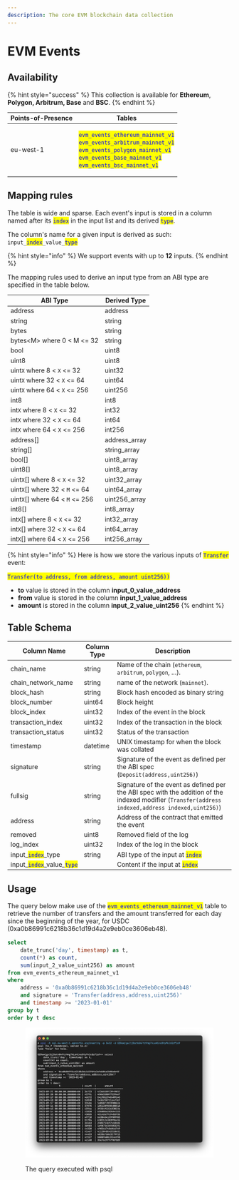 ```yaml
---
description: The core EVM blockchain data collection
---
```


# EVM Events

## Availability

{% hint style="success" %}
This collection is available for **Ethereum**, **Polygon, Arbitrum, Base** and **BSC**.
{% endhint %}

| Points-of-Presence | Tables                                                                                                                                                                                                                                                                                                                                                                                                    |
| ------------------ | --------------------------------------------------------------------------------------------------------------------------------------------------------------------------------------------------------------------------------------------------------------------------------------------------------------------------------------------------------------------------------------------------------- |
| eu-west-1          | <p><mark style="color:blue;"><code>evm_events_ethereum_mainnet_v1</code></mark><br><mark style="color:blue;"><code>evm_events_arbitrum_mainnet_v1</code></mark><br><mark style="color:blue;"><code>evm_events_polygon_mainnet_v1</code></mark><br><mark style="color:blue;"><code>evm_events_base_mainnet_v1</code></mark><br><mark style="color:blue;"><code>evm_events_bsc_mainnet_v1</code></mark></p> |



## Mapping rules

The table is wide and sparse.  Each event's input is stored in a column named after its <mark style="color:blue;">`index`</mark> in the input list and its derived <mark style="color:blue;">`type`</mark>.&#x20;

The column's name for a given input is derived as such: `input_`<mark style="color:blue;">`index`</mark>`_value_`<mark style="color:blue;">`type`</mark>

{% hint style="info" %}
We support events with up to **12** inputs.
{% endhint %}

The mapping rules used to derive an input type from an ABI type are specified in the table below.

| ABI Type                         | Derived Type   |
| -------------------------------- | -------------- |
| address                          | address        |
| string                           | string         |
| bytes                            | string         |
| bytes\<M> where 0 < M <= 32      | string         |
| bool                             | uint8          |
| uint8                            | uint8          |
| uint`X` where 8 < `X` <= 32      | uint32         |
| uint`X` where 32 < `X` <= 64     | uint64         |
| uint`X` where 64 < `X` <= 256    | uint256        |
| int8                             | int8           |
| int`X` where 8 < `X` <= 32       | int32          |
| int`X` where 32 < `X` <= 64      | int64          |
| int`X` where 64 < `X` <= 256     | int256         |
| address\[]                       | address\_array |
| string\[]                        | string\_array  |
| bool\[]                          | uint8\_array   |
| uint8\[]                         | uint8\_array   |
| uint`X`\[] where 8 < `X` <= 32   | uint32\_array  |
| uint`X`\[] where 32 < `M` <= 64  | uint64\_array  |
| uint`X`\[] where 64 < `M` <= 256 | uint256\_array |
| int8\[]                          | int8\_array    |
| int`X`\[] where 8 < `X` <= 32    | int32\_array   |
| int`X`\[] where 32 < `X` <= 64   | int64\_array   |
| int`X`\[] where 64 < `X` <= 256  | int256\_array  |

{% hint style="info" %}
Here is how we store the various inputs of <mark style="color:blue;">`Transfer`</mark> event:

<mark style="color:blue;">`Transfer(to address, from address, amount uint256))`</mark>

* **to** value is stored in the column **input\_0\_value\_address**
* **from** value is stored in the column **input\_1\_value\_address**
* **amount** is stored in the column **input\_2\_value\_uint256**
{% endhint %}

## Table Schema

<table data-full-width="false"><thead><tr><th>Column Name</th><th>Column Type</th><th>Description</th></tr></thead><tbody><tr><td>chain_name</td><td>string</td><td>Name of the chain (<code>ethereum</code>, <code>arbitrum</code>, <code>polygon</code>, ...).</td></tr><tr><td>chain_network_name</td><td>string</td><td>name of the network (<code>mainnet</code>).</td></tr><tr><td>block_hash</td><td>string</td><td>Block hash encoded as binary string</td></tr><tr><td>block_number</td><td>uint64</td><td>Block height</td></tr><tr><td>block_index</td><td>uint32</td><td>Index of the event in the block</td></tr><tr><td>transaction_index</td><td>uint32</td><td>Index of the transaction in the block</td></tr><tr><td>transaction_status</td><td>uint32</td><td>Status of the transaction</td></tr><tr><td>timestamp</td><td>datetime</td><td>UNIX timestamp for when the block was collated</td></tr><tr><td>signature</td><td>string</td><td>Signature of the event as defined per the ABI spec (<code>Deposit(address,uint256)</code>)</td></tr><tr><td>fullsig</td><td>string</td><td>Signature of the event as defined per the ABI spec with the addition of the indexed modifier (<code>Transfer(address indexed,address indexed,uint256)</code>)</td></tr><tr><td>address</td><td>string</td><td>Address of the contract that emitted the event</td></tr><tr><td>removed</td><td>uint8</td><td>Removed field of the log</td></tr><tr><td>log_index</td><td>uint32</td><td>Index of the log in the block</td></tr><tr><td>input_<mark style="color:blue;"><code>index</code></mark>_type</td><td>string</td><td>ABI type of the input at <mark style="color:blue;"><code>index</code></mark></td></tr><tr><td>input_<mark style="color:blue;"><code>index</code></mark>_value<em>_</em><mark style="color:blue;"><code>type</code></mark></td><td></td><td>Content if the input at <mark style="color:blue;"><code>index</code></mark></td></tr></tbody></table>



## Usage

The query below make use of the <mark style="color:blue;">`evm_events_ethereum_mainnet_v1`</mark> table to retrieve the number of transfers and the amount transferred for each day since the beginning of the year, for USDC (0xa0b86991c6218b36c1d19d4a2e9eb0ce3606eb48).

```sql
select 
    date_trunc('day', timestamp) as t, 
    count(*) as count, 
    sum(input_2_value_uint256) as amount 
from evm_events_ethereum_mainnet_v1 
where 
    address = '0xa0b86991c6218b36c1d19d4a2e9eb0ce3606eb48' 
    and signature = 'Transfer(address,address,uint256)' 
    and timestamp >= '2023-01-01' 
group by t 
order by t desc
```

<figure><img src="../../.gitbook/assets/Screenshot 2023-09-21 at 19.49.14 (1).png" alt=""><figcaption><p>The query executed with psql</p></figcaption></figure>

